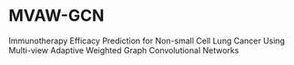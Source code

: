 # MVAW-GCN
Immunotherapy Efficacy Prediction for Non-small Cell Lung Cancer Using Multi-view Adaptive Weighted Graph Convolutional Networks
